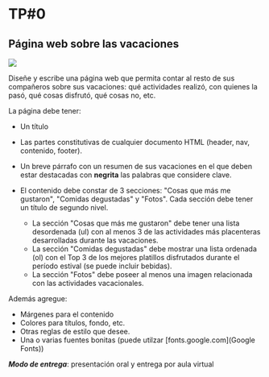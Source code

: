 # TP#0

## Página web sobre las vacaciones

![](https://consejos.disfrutabox.com/wp-content/uploads/2019/07/spring-break-beach-party-friends.jpg)

Diseñe y escribe una página web que permita contar al resto de sus compañeros sobre sus vacaciones: qué actividades realizó, con quienes la pasó, qué cosas disfrutó, qué cosas no, etc.

La página debe tener:

* Un título
* Las partes constitutivas de cualquier documento HTML (header, nav, contenido, footer).
* Un breve párrafo  con un resumen de sus vacaciones en el que deben estar destacadas con **negrita** las palabras que considere clave.

* El contenido debe constar de 3 secciones: "Cosas que más me gustaron", "Comidas degustadas" y "Fotos". Cada sección debe tener un título de segundo nivel. 
	- La sección "Cosas que más me gustaron" debe tener una lista desordenada (ul) con al menos 3 de las actividades más placenteras desarrolladas durante las vacaciones.
	- La sección "Comidas degustadas" debe mostrar una lista ordenada (ol) con el Top 3 de los mejores platillos disfrutados durante el período estival (se puede incluir bebidas).
	- La sección "Fotos" debe poseer al menos una imagen relacionada con las actividades vacacionales.


Además agregue:

* Márgenes para el contenido
* Colores para títulos, fondo, etc.
* Otras reglas de estilo que desee.
* Una o varias fuentes bonitas (puede utilzar [fonts.google.com](Google Fonts))


***Modo de entrega***: presentación oral y entrega por aula virtual

